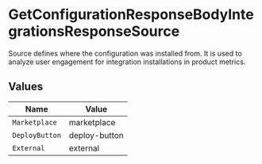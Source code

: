 # GetConfigurationResponseBodyIntegrationsResponseSource

Source defines where the configuration was installed from. It is used to analyze user engagement for integration installations in product metrics.


## Values

| Name           | Value          |
| -------------- | -------------- |
| `Marketplace`  | marketplace    |
| `DeployButton` | deploy-button  |
| `External`     | external       |